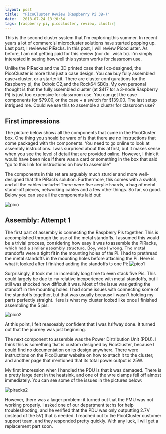 ```yaml
---
layout: post
title:  "PicoCluster Review (Raspberry Pi 3B+)"
date:   2018-07-24 13:20:34
tags: [raspberry pi, picocluster, review, cluster]
---
```

This is the second cluster system that I'm exploring this summer. In recent
years a lot of commercial microcluster solutions have started popping up. Last 
post, I reviewed PiRacks. In this post, I will review Picocluster. As before, 
I am not getting paid for this review (nor do I wish to). I'm simply interested 
in seeing how well this system works for classroom use.

Unlike the PiRacks and the 3D printed case that I co-designed, the PicoCluster 
is more than just a case design. You can buy fully assembled case+cluster, or 
a starter kit. There are cluster configurations for the Raspberry pi, the 
Odroid C2,and the Rock64 SBCs. My own personal thought is that the fully 
assembled cluster (at $417 for a 3-node Raspberry Pi) is just too expensive for 
classroom use. You can get the case components for $79.00, or the case + a 
switch for $139.00. The last setup intrigued me. Could we use this to assemble 
a cluster for classroom use?  

## First impressions
The picture below shows all the components that came in the PicoCluster box. 
One thing you should be ware of is that there are no instructions that come 
packaged with the components. You need to go online to look at assembly 
instructions. I was surprised about this at first, but it makes sense when 
 you see the level of detail that are provided online. However, I think it 
would have been nice if there was a card or something in the box that said 
"go to this link for instructions on how to assemble". 

The components in this set are arguably much sturdier and more well-designed 
that the PiRacks solution. Furthermore, this comes with a switch, and all the 
cables included.There were five acrylic boards, a bag of metal stand-off pieces, 
networking cables and a few other things. So far, so good. Below you can see 
all the components laid out:

![pico](http://suzannejmatthews.github.io/images/pico0.jpg  "pico")


## Assembly: Attempt 1
The first part of assembly is connecting the Raspberry Pis together. This is 
accomplished through the use of the metal standoffs. I assumed this would be a 
trivial process, considering how easy it was to assemble the PiRacks, which had 
a similar assembly structure. Boy, was I wrong. The metal standoffs were a 
tight fit in the mounting holes of the Pi. I had to prethread the metal 
standoffs in the mounting holes before attaching the Pi. Here is what it looked 
after I finished adding the standoffs to one Pi:
![pico1](http://suzannejmatthews.github.io/images/pico1.jpg  "pico1")

Surprisingly, it took me an incredibly long time to even stack five Pis. This 
could largely be due to my relative inexperience with metal standoffs, but I 
still was shocked how difficult it was. Most of the issue was getting the 
standoff in the mounting holes. I had some issues with connecting some of the 
standoffs together, but that was usually because I wasn't holding my parts 
perfectly straight. Here is what my cluster looked like once I finished 
assembling the 5 pis:

![pico2](http://suzannejmatthews.github.io/images/pico2.jpg  "pico2")

At this point, I felt reasonably confident that I was halfway done. It turned 
out that the journey was just beginning. 

The next component to assemble was the Power Distribution Unit (PDU). I think 
this is something that is custom designed by PicoCluster, because I could find 
no documentation on its design anywhere. There were instructions on the PicoCluster 
website on how to attach it to the cluster, and another page that mentioned 
that its total power output is 25W. 

My first impression when I handled the PDU is that it was damaged. There is a 
pretty large dent in the heatsink, and one of the wire clamps fell off almost 
immediately. You can see some of the issues in the pictures below:

![piracks2](http://suzannejmatthews.github.io/images/piracks2.jpg  "piracks2")

However, there was a larger problem: it turned out that the PMU was not 
working properly. I asked one of our department techs for help troubleshooting, 
and he verified that the PDU was only outputting 2.7V (instead of the 5V) that 
is needed. I reached out to the PicoCluster customer support team, and they 
responded pretty quickly. With any luck, I will get a replacement part soon.




[rpi]: http://www.southampton.ac.uk/~sjc/raspberrypi/ 
[image]: http://www.suzannejmatthews.com/private/pi3b+_master.7z 
[pdf3]: http://www.suzannejmatthews.com/private/RaspberryPi_cluster.pdf 
